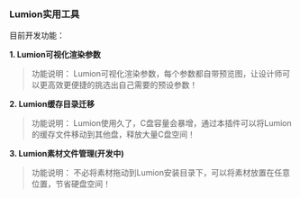 ### Lumion实用工具

目前开发功能：

**1. Lumion可视化渲染参数**

> 功能说明：
>  Lumion可视化渲染参数，每个参数都自带预览图，让设计师可以更高效更便捷的挑选出自己需要的预设参数！

**2. Lumion缓存目录迁移**

> 功能说明：
>  Lumion使用久了，C盘容量会暴增，通过本插件可以将Lumion的缓存文件移动到其他盘，释放大量C盘空间！

**3. Lumion素材文件管理(开发中)**

> 功能说明：
>  不必将素材拖动到Lumion安装目录下，可以将素材放置在任意位置，节省硬盘空间！
